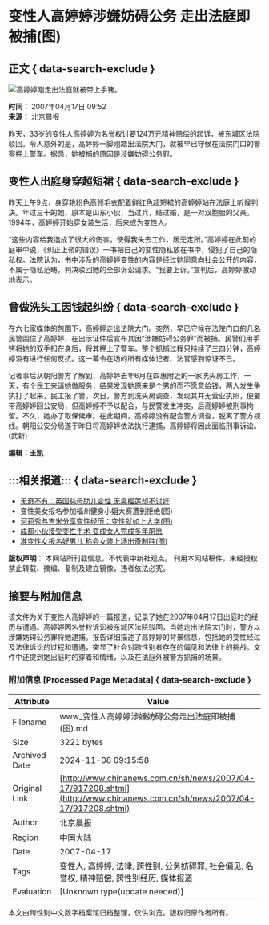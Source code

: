 # 变性人高婷婷涉嫌妨碍公务 走出法庭即被捕(图)

## 正文 { data-search-exclude }


![高婷婷刚走出法庭就被带上手铐。](U63P4T8D917208F107DT20070417095247.jpg)

**时间：** 2007年04月17日 09:52  
**来源：** 北京晨报  

昨天，33岁的变性人高婷婷为名誉权讨要124万元精神赔偿的起诉，被东城区法院驳回。令人意外的是，高婷婷一脚刚踏出法院大门，就被早已守候在法院门口的警察押上警车。据悉，她被捕的原因是涉嫌妨碍公务罪。

## 变性人出庭身穿超短裙 { data-search-exclude }

昨天上午9点，身穿艳粉色高领毛衣配着鲜红色超短裙的高婷婷站在法庭上听候判决。年过三十的她，原本是山东小伙，当过兵，结过婚，是一对双胞胎的父亲。1994年，高婷婷开始穿女装生活，后来成为变性人。

“这些内容给我造成了很大的伤害，使得我失去工作，居无定所。”高婷婷在此前的庭审中说，《纠正上帝的错误》一书把自己的变性隐私放在书中，侵犯了自己的隐私权。法院认为，书中涉及的高婷婷变性的内容是经过她同意向社会公开的内容，不属于隐私范畴，判决驳回她的全部诉讼请求。“我要上诉。”宣判后，高婷婷激动地表示。

## 曾做洗头工因钱起纠纷 { data-search-exclude }

在六七家媒体的包围下，高婷婷走出法院大门。突然，早已守候在法院门口的几名民警围住了高婷婷，在出示证件后宣布其因“涉嫌妨碍公务罪”而被捕。民警们用手铐将她的双手扣在身后，将其押上了警车。整个抓捕过程只持续了三四分钟，高婷婷没有进行任何反抗。这一幕令在场的所有媒体记者、法官感到惊讶不已。

记者事后从朝阳警方了解到，高婷婷去年6月在四惠附近的一家洗头房工作，一天，有个民工来请她做服务，结果发现她原来是个男的而不愿意给钱，两人发生争执打了起来，民工报了警。次日，警方到洗头房调查，发现其并无营业执照，便要带高婷婷回公安局，但高婷婷不予以配合，与民警发生冲突，后高婷婷被刑事拘留。不久，她办了取保候审。在此期间，高婷婷没有配合警方调查，脱离了警方视线。朝阳公安分局遂于昨日将高婷婷依法执行逮捕，高婷婷将因此面临刑事诉讼。(武新)

**编辑：王凯**

## :::相关报道::: { data-search-exclude }

- [无奇不有：英国慈母助儿变性 无臭榴莲却不讨好](http://www.chinanews.com.cn/gj/dqsj/news/2007/04-14/915525.shtml)
- 变性美女报名参加福州健身小姐大赛遭到拒绝(图)
- [河莉秀与吉米分享变性经历：变性就如上大学(图)](http://www.chinanews.com.cn/yl/mxzz/news/2007/04-03/907098.shtml) 
- [成都小伙接受变性手术 变成女人完成多年夙愿](http://www.chinanews.com.cn/sh/news/2007/04-03/906431.shtml) 
- [准变性女报名好男儿 称会女装上场出奇制胜(图)](http://www.chinanews.com.cn/yl/zyxw/news/2007/03-30/904087.shtml) 

**版权声明：** 本网站所刊载信息，不代表中新社观点。 刊用本网站稿件，未经授权禁止转载、摘编、复制及建立镜像，违者依法必究。

## 摘要与附加信息

<!-- tcd_abstract -->
该文件为关于变性人高婷婷的一篇报道，记录了她在2007年04月17日出庭时的经历与遭遇。高婷婷因名誉权诉讼被东城区法院驳回，当她走出法院大门时，警方以涉嫌妨碍公务罪将她逮捕。报告详细描述了高婷婷的背景信息，包括她的变性经过及法律诉讼的过程和遭遇，突显了社会对跨性别者存在的偏见和法律上的挑战。文件中还提到她出庭时的穿着和情绪，以及在法庭外被警方抓捕的场景。
<!-- tcd_abstract_end -->

### 附加信息 [Processed Page Metadata] { data-search-exclude }

| Attribute       | Value                                  |
|-----------------|----------------------------------------|
| Filename        | www_变性人高婷婷涉嫌妨碍公务走出法庭即被捕(图).md                             |
| Size            | 3221 bytes                           |
| Archived Date   | 2024-11-08 09:15:58                             |
| Original Link   | [http://www.chinanews.com.cn/sh/news/2007/04-17/917208.shtml](http://www.chinanews.com.cn/sh/news/2007/04-17/917208.shtml)                       |
| Author          | 北京晨报                               |
| Region          | 中国大陆                               |
| Date            | 2007-04-17                                 |
| Tags            | 变性人, 高婷婷, 法律, 跨性别, 公务妨碍罪, 社会偏见, 名誉权, 精神赔偿, 跨性别经历, 媒体报道                                 |
| Evaluation            | [Unknown type(update needed)]                                 |
<!-- tcd_table_end -->

本文由跨性别中文数字档案馆归档整理，仅供浏览。版权归原作者所有。
